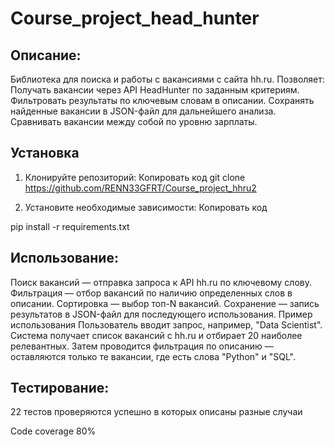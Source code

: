 # Course_project_head_hunter

## Описание:
Библиотека для поиска и работы с вакансиями с сайта hh.ru. Позволяет:
Получать вакансии через API HeadHunter по заданным критериям.
Фильтровать результаты по ключевым словам в описании.
Сохранять найденные вакансии в JSON-файл для дальнейшего анализа.
Сравнивать вакансии между собой по уровню зарплаты.


## Установка
1. Клонируйте репозиторий:
Копировать код
git clone https://github.com/RENN33GFRT/Course_project_hhru2

2. Установите необходимые зависимости:
Копировать код

pip install -r requirements.txt


## Использование:
Поиск вакансий — отправка запроса к API hh.ru по ключевому слову.
Фильтрация — отбор вакансий по наличию определенных слов в описании.
Сортировка — выбор топ-N вакансий.
Сохранение — запись результатов в JSON-файл для последующего использования.
Пример использования
Пользователь вводит запрос, например, "Data Scientist".
Система получает список вакансий с hh.ru и отбирает 20 наиболее релевантных.
Затем проводится фильтрация по описанию — оставляются только те вакансии, где есть слова "Python" и "SQL".

## Тестирование:
22 тестов проверяются успешно в которых описаны разные случаи

Code coverage 80%
